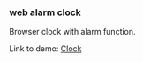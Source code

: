 ### web alarm clock

Browser clock with alarm function.

Link to demo: [Clock](http://chrissears.me/portfolio/alarmclock/index.html)
